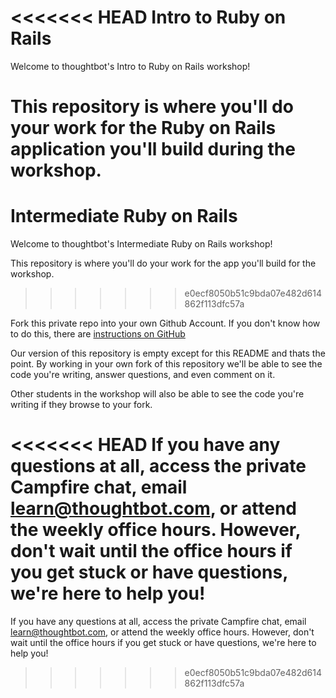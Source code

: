 <<<<<<< HEAD
Intro to Ruby on Rails
================

Welcome to thoughtbot's Intro to Ruby on Rails workshop!

This repository is where you'll do your work for the Ruby on Rails application you'll build during the workshop.
=======
Intermediate Ruby on Rails
================

Welcome to thoughtbot's Intermediate Ruby on Rails workshop!

This repository is where you'll do your work for the app you'll build for the workshop.
>>>>>>> e0ecf8050b51c9bda07e482d614862f113dfc57a

Fork this private repo into your own Github Account. 
If you don't know how to do this, there are [instructions on GitHub](https://help.github.com/articles/fork-a-repo)

Our version of this repository is empty except for this README and thats the point. By working in your own fork of this
repository we'll be able to see the code you're writing, answer questions, and even comment on it.

Other students in the workshop will also be able to see the code you're writing if they browse to your fork.

<<<<<<< HEAD
If you have any questions at all, access the private Campfire chat, email learn@thoughtbot.com, or attend the weekly 
office hours. However, don't wait until the office hours if you get stuck or have questions, we're here to help you!
=======
If you have any questions at all, access the private Campfire chat, email learn@thoughtbot.com, or 
attend the weekly office hours. However, don't wait until the office hours if you get stuck or 
have questions, we're here to help you!
>>>>>>> e0ecf8050b51c9bda07e482d614862f113dfc57a
